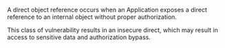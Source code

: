 A direct object reference occurs when an Application exposes a direct
reference to an internal object without proper authorization.

This class of vulnerability results in an insecure direct, which may
result in access to sensitive data and authorization bypass.
